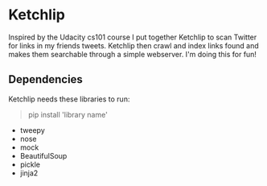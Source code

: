 # Ketchlip

Inspired by the Udacity cs101 course I put together Ketchlip to scan Twitter for links in my friends tweets. 
Ketchlip then crawl and index links found and makes them searchable through a simple webserver. I'm doing this for fun!


## Dependencies

Ketchlip needs these libraries to run:
> pip install 'library name'

* tweepy
* nose
* mock
* BeautifulSoup
* pickle
* jinja2


